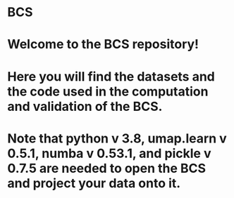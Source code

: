 # BCS
# Welcome to the BCS repository! 
# Here you will find the datasets and the code used in the computation and validation of the BCS.
# Note that python v 3.8, umap.learn v 0.5.1, numba v 0.53.1, and pickle v 0.7.5 are needed to open the BCS and project your data onto it.
